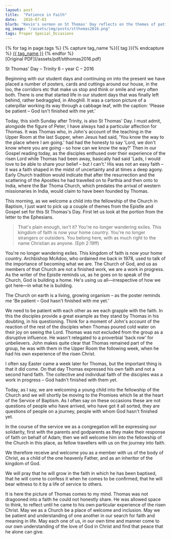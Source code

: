```yaml
---
layout: post
title:  "Patience in Faith"
date:   2016-07-03
blurb: "Kevin's sermon on St Thomas' Day reflects on the themes of patience and growth within the Christian faith. He draws parallels between the journey of the Apostle Thomas towards belief and the baptism of a child into the church. Emphasizing the church as a work in progress, he encourages patience and understanding as each individual grapples with faith, highlighting the importance of personal experience in developing a genuine belief."
og_image: "/assets/img/posts/stthomas2016.png"
tags: Proper Special_Occasions
---    
```

<div class="tag-pills">
  {% for tag in page.tags %}
    {% capture tag_name %}{{ tag }}{% endcapture %}
    <a href="{{ site.baseurl }}/tag/{{ tag_name }}" class="tag-pill">{{ tag_name }}</a>
  {% endfor %}
</div>
[Original PDF](/assets/pdf/stthomas2016.pdf)

St Thomas' Day – Trinity 6 – year C – 2016

Beginning with our student days and continuing on into the present we have placed a number of posters, cards and cuttings around our house, in the loo, the corridors etc that make us stop and think or smile and very often both. There is one that started life in our student days that was finally left behind, rather bedraggled, in Ahoghill. It was a cartoon picture of a caterpillar working its way through a cabbage leaf, with the caption: 'Please be patient – God isn't finished with me yet.'

Today, this sixth Sunday after Trinity, is also St Thomas' Day. I must admit, alongside the figure of Peter, I have always had a particular affection for Thomas. It was Thomas who, in John's account of the teaching in the Upper Room at the last Supper, when Jesus had said, 'You know the way to the place where I am going.' had had the honesty to say 'Lord, we don't know where you are going – so how can we know the way?' Then in our Gospel reading today, as the disciples enthused over their experience of the risen Lord while Thomas had been away, basically had said 'Lads, I would love to be able to share your belief – but I can't.' His was not an easy faith – it was a faith shaped in the midst of uncertainty and at times a deep agony. Early Church tradition would indicate that after the resurrection and the scattering of the Apostles he had travelled on to Parthia and then onto to India, where the Bar Thoma Church, which predates the arrival of western missionaries in India, would claim to have been founded by Thomas.

This morning, as we welcome a child into the fellowship of the Church in Baptism, I just want to pick up a couple of themes from the Epistle and Gospel set for this St Thomas's Day. First let us look at the portion from the letter to the Ephesians.

> That's plain enough, isn't it? You're no longer wandering exiles. This kingdom of faith is now your home country. You're no longer strangers or outsiders. You belong here, with as much right to the name Christian as anyone. (Eph 2:19ff)

You're no longer wandering exiles. This kingdom of faith is now your home country. Archbishop McAdoo, who ordained me back in 1978, used to talk of the importance of becoming what we are. The Church of God, and us as members of that Church are not a finished work, we are a work in progress. As the writer of the Epistle reminds us, as he goes on to speak of the Church, God is building a home. He's using us all—irrespective of how we got here—in what he is building.

The Church on earth is a living, growing organism – as the poster reminds me 'Be patient – God hasn't finished with me yet.'

We need to be patient with each other as we each grapple with the faith. In this the disciples provide a great example as they stand by Thomas in his doubting, in his questioning. Think for a moment of John's account of the reaction of the rest of the disciples when Thomas poured cold water on their joy on seeing the Lord. Thomas was not excluded from the group as a disruptive influence. He wasn't relegated to a proverbial 'back row' for unbelievers. John makes quite clear that Thomas remained part of the group, he was with them in the Upper Room the following week, when he had his own experience of the risen Christ.

I often say Easter came a week later for Thomas, but the important thing is that it did come. On that day Thomas expressed his own faith and not a second hand faith. The collective and individual faith of the disciples was a work in progress – God hadn't finished with them yet.

Today, as I say, we are welcoming a young child into the fellowship of the Church and we will shortly be moving to the Promises which lie at the heart of the Service of Baptism. As I often say on these occasions these are not questions of people who have arrived, who have got it all sorted, they are questions of people on a journey, people with whom God hasn't finished yet.

In the course of the service we as a congregation will be expressing our solidarity, first with the parents and godparents as they make their response of faith on behalf of Adam; then we will welcome him into the fellowship of the Church in this place, as fellow travellers with us on the journey into faith.

We therefore receive and welcome you as a member with us of the body of Christ, as a child of the one heavenly Father, and as an inheritor of the kingdom of God.

We will pray that he will grow in the faith in which he has been baptised, that he will come to confess it when he comes to be confirmed, that he will bear witness to it by a life of service to others.

It is here the picture of Thomas comes to my mind. Thomas was not dragooned into a faith he could not honestly share. He was allowed space to think, to reflect until he came to his own particular experience of the risen Christ. May we as a Church be a place of welcome and inclusion. May we be patient and understanding of one another in our search for faith and meaning in life. May each one of us, in our own time and manner come to our own understanding of the love of God in Christ and find that peace that he alone can give.
